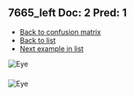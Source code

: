 ## 7665_left Doc: 2 Pred: 1
- [Back to confusion matrix](https://github.com/juliandewit/kaggle_retinopathy/blob/master/matrix.md)
- [Back to list](https://github.com/juliandewit/kaggle_retinopathy/blob/master/lists/21/list.md)
- [Next example in list](https://github.com/juliandewit/kaggle_retinopathy/blob/master/lists/21/77/7722_right.md)

![Eye](https://retinopaty.blob.core.windows.net/size1024/7665_left_2.jpeg)

### 

![Eye]()
